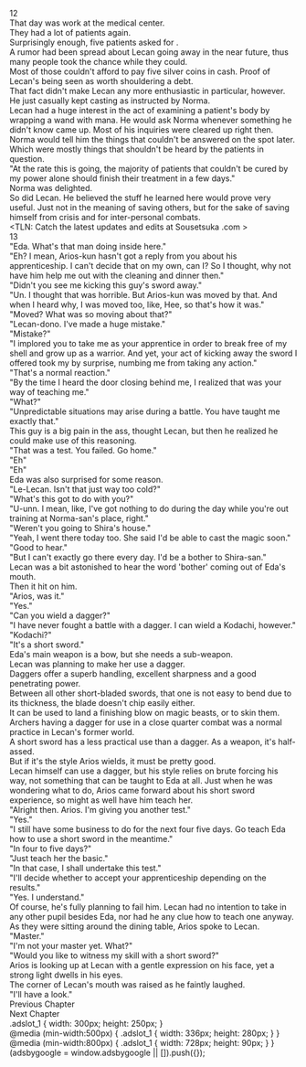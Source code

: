 12<br/>
That day was work at the medical center.<br/>
They had a lot of patients again.<br/>
Surprisingly enough, five patients asked for <Recovery>.<br/>
A rumor had been spread about Lecan going away in the near future, thus many people took the chance while they could.<br/>
Most of those couldn't afford to pay five silver coins in cash. Proof of Lecan's <Recovery> being seen as worth shouldering a debt.<br/>
That fact didn't make Lecan any more enthusiastic in particular, however. He just casually kept casting <Recovery> as instructed by Norma.<br/>
Lecan had a huge interest in the act of examining a patient's body by wrapping a wand with mana. He would ask Norma whenever something he didn't know came up. Most of his inquiries were cleared up right then. Norma would tell him the things that couldn't be answered on the spot later. Which were mostly things that shouldn't be heard by the patients in question.<br/>
"At the rate this is going, the majority of patients that couldn't be cured by my power alone should finish their treatment in a few days."<br/>
Norma was delighted.<br/>
So did Lecan. He believed the stuff he learned here would prove very useful. Just not in the meaning of saving others, but for the sake of saving himself from crisis and for inter-personal combats.<br/>
<TLN: Catch the latest updates and edits at Sousetsuka .com ><br/>
13<br/>
"Eda. What's that man doing inside here."<br/>
"Eh? I mean, Arios-kun hasn't got a reply from you about his apprenticeship. I can't decide that on my own, can I? So I thought, why not have him help me out with the cleaning and dinner then."<br/>
"Didn't you see me kicking this guy's sword away."<br/>
"Un. I thought that was horrible. But Arios-kun was moved by that. And when I heard why, I was moved too, like, Hee, so that's how it was."<br/>
"Moved? What was so moving about that?"<br/>
"Lecan-dono. I've made a huge mistake."<br/>
"Mistake?"<br/>
"I implored you to take me as your apprentice in order to break free of my shell and grow up as a warrior. And yet, your act of kicking away the sword I offered took my by surprise, numbing me from taking any action."<br/>
"That's a normal reaction."<br/>
"By the time I heard the door closing behind me, I realized that was your way of teaching me."<br/>
"What?"<br/>
"Unpredictable situations may arise during a battle. You have taught me exactly that."<br/>
This guy is a big pain in the ass, thought Lecan, but then he realized he could make use of this reasoning.<br/>
"That was a test. You failed. Go home."<br/>
"Eh"<br/>
"Eh"<br/>
Eda was also surprised for some reason.<br/>
"Le-Lecan. Isn't that just way too cold?"<br/>
"What's this got to do with you?"<br/>
"U-unn. I mean, like, I've got nothing to do during the day while you're out training at Norma-san's place, right."<br/>
"Weren't you going to Shira's house."<br/>
"Yeah, I went there today too. She said I'd be able to cast the magic soon."<br/>
"Good to hear."<br/>
"But I can't exactly go there every day. I'd be a bother to Shira-san."<br/>
Lecan was a bit astonished to hear the word 'bother' coming out of Eda's mouth.<br/>
Then it hit on him.<br/>
"Arios, was it."<br/>
"Yes."<br/>
"Can you wield a dagger?"<br/>
"I have never fought a battle with a dagger. I can wield a Kodachi, however."<br/>
"Kodachi?"<br/>
"It's a short sword."<br/>
Eda's main weapon is a bow, but she needs a sub-weapon.<br/>
Lecan was planning to make her use a dagger.<br/>
Daggers offer a superb handling, excellent sharpness and a good penetrating power.<br/>
Between all other short-bladed swords, that one is not easy to bend due to its thickness, the blade doesn't chip easily either.<br/>
It can be used to land a finishing blow on magic beasts, or to skin them.<br/>
Archers having a dagger for use in a close quarter combat was a normal practice in Lecan's former world.<br/>
A short sword has a less practical use than a dagger. As a weapon, it's half-assed.<br/>
But if it's the style Arios wields, it must be pretty good.<br/>
Lecan himself can use a dagger, but his style relies on brute forcing his way, not something that can be taught to Eda at all. Just when he was wondering what to do, Arios came forward about his short sword experience, so might as well have him teach her.<br/>
"Alright then. Arios. I'm giving you another test."<br/>
"Yes."<br/>
"I still have some business to do for the next four five days. Go teach Eda how to use a short sword in the meantime."<br/>
"In four to five days?"<br/>
"Just teach her the basic."<br/>
"In that case, I shall undertake this test."<br/>
"I'll decide whether to accept your apprenticeship depending on the results."<br/>
"Yes. I understand."<br/>
Of course, he's fully planning to fail him. Lecan had no intention to take in any other pupil besides Eda, nor had he any clue how to teach one anyway.<br/>
As they were sitting around the dining table, Arios spoke to Lecan.<br/>
"Master."<br/>
"I'm not your master yet. What?"<br/>
"Would you like to witness my skill with a short sword?"<br/>
Arios is looking up at Lecan with a gentle expression on his face, yet a strong light dwells in his eyes.<br/>
The corner of Lecan's mouth was raised as he faintly laughed.<br/>
"I'll have a look."<br/>
Previous Chapter<br/>
Next Chapter <br/>
.adslot_1 { width: 300px; height: 250px; }<br/>
@media (min-width:500px) { .adslot_1 { width: 336px; height: 280px; } }<br/>
@media (min-width:800px) { .adslot_1 { width: 728px; height: 90px; } }<br/>
(adsbygoogle = window.adsbygoogle || []).push({});<br/>
